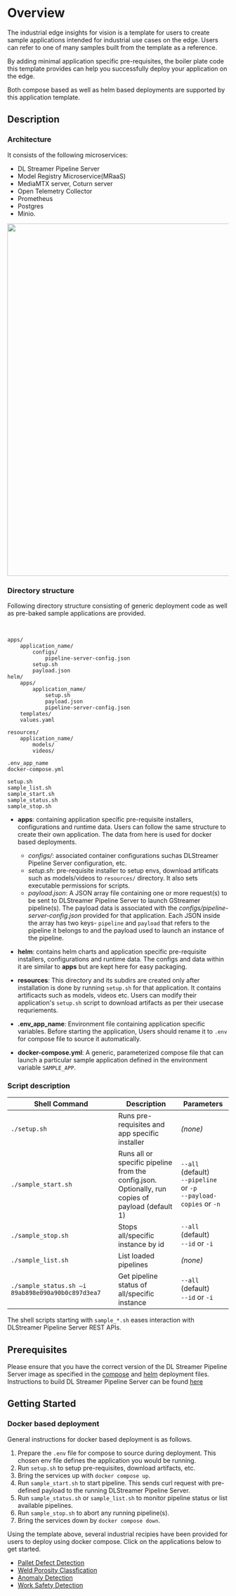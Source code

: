 # Overview
The industrial edge insights for vision is a template for users to create sample applications intended for industrial use cases on the edge.
Users can refer to one of many samples built from the template as a reference.

By adding minimal application specific pre-requisites, the boiler plate code this template provides can help you successfully deploy your application on the edge. 

Both compose based as well as helm based deployments are supported by this application template.

## Description

### Architecture
It consists of the following microservices: 
- DL Streamer Pipeline Server
- Model Registry Microservice(MRaaS)
- MediaMTX server, Coturn server
- Open Telemetry Collector
- Prometheus
- Postgres
- Minio.


<div style="text-align: center;">
    <img src=defect-detection-arch-diagram.png width=800>
</div>

### Directory structure

Following directory structure consisting of generic deployment code as well as pre-baked sample applications are provided.


<br>

    apps/
        application_name/            
            configs/                
                pipeline-server-config.json
            setup.sh
            payload.json
    helm/
        apps/
            application_name/
                setup.sh
                payload.json
                pipeline-server-config.json
        templates/
        values.yaml

    resources/
        application_name/
            models/
            videos/
    
    .env_app_name
    docker-compose.yml
    
    setup.sh
    sample_list.sh
    sample_start.sh
    sample_status.sh
    sample_stop.sh

 - **apps**: containing application specific pre-requisite installers, configurations and runtime data. Users can follow the same structure to create their own application. The data from here is used for docker based deployments.

    - *configs/*: 
            associated container configurations suchas DLStreamer Pipeline Server configuration, etc.
    - *setup.sh*: 
            pre-requisite installer to setup envs, download artificats such as models/videos to `resources/` directory. It also sets executable permissions for scripts.
    - *payload.json*: 
            A JSON array file containing one or more request(s) to be sent to DLStreamer Pipeline Server to launch GStreamer pipeline(s). The payload data is associated with the *configs/pipeline-server-config.json* provided for that application. Each JSON inside the array has two keys- `pipeline` and `payload` that refers to the pipeline it belongs to and the payload used to launch an instance of the pipeline.
            
 - **helm**: contains helm charts and application specific pre-requisite installers, configurations and runtime data. The configs and data within it are similar to **apps** but are kept here for easy packaging.

 - **resources**: This directory and its subdirs are created only after installation is done by running `setup.sh` for that application. It contains artificacts such as models, videos etc. Users can modify their application's `setup.sh` script to download artifacts as per their usecase requriements.

 - **.env_app_name**: Environment file containing application specific variables. Before starting the application, Users should rename it to `.env` for compose file to source it automatically.

 - **docker-compose.yml**: A generic, parameterized compose file that can launch a particular sample application defined in the environment variable `SAMPLE_APP`.

 ### Script description
 
 | Shell Command         | Description                              | Parameters                    |
|-----------------------|----------------------------------------|-------------------------------|
| `./setup.sh`     | Runs pre-requisites and app specific installer                   | *(none)*                      |
| `./sample_start.sh`    | Runs all or specific pipeline from the config.json. <br> Optionally, run copies of payload (default 1)| `--all` (default) <br> `--pipeline` or `-p` <br> `--payload-copies` or `-n` |
| `./sample_stop.sh`     | Stops all/specific instance by id      | `--all` (default) <br> `--id` or `-i` |
| `./sample_list.sh`     | List loaded pipelines                   | *(none)*                      |
| `./sample_status.sh –i 89ab898e090a90b0c897d3ea7` | Get pipeline status of all/specific instance | `--all` (default) <br> `--id` or `-i`    |

The shell scripts starting with `sample_*.sh` eases interaction with DLStreamer Pipeline Server REST APIs.

## Prerequisites

Please ensure that you have the correct version of the DL Streamer Pipeline Server image as specified in the [compose](./docker-compose.yml) and [helm](./helm/templates/dlstreamer-pipeline-server.yaml) deployment files. Instructions to build DL Streamer Pipeline Server can be found [here](https://github.com/open-edge-platform/edge-ai-libraries/tree/main/microservices/dlstreamer-pipeline-server#build-from-source)

## Getting Started

### Docker based deployment 

General instructions for docker based deployment is as follows.

1. Prepare the `.env` file for compose to source during deployment. This chosen env file defines the application you would be running.
2. Run `setup.sh` to setup pre-requisites, download artifacts, etc.
3. Bring the services up with `docker compose up`.
4. Run `sample_start.sh` to start pipeline. This sends curl request with pre-defined payload to the running DLStreamer Pipeline Server.
5. Run `sample_status.sh` or `sample_list.sh` to monitor pipeline status or list available pipelines.
6. Run `sample_stop.sh` to abort any running pipeline(s).
7. Bring the services down by `docker compose down`.


Using the template above, several industrial recipies have been provided for users to deploy using docker compose.
Click on the applications below to get started.

* [Pallet Defect Detection](apps/pallet-defect-detection/docs/user-guide/get-started.md)
* [Weld Porosity Classfication]()
* [Anomaly Detection]()
* [Work Safety Detection]()
